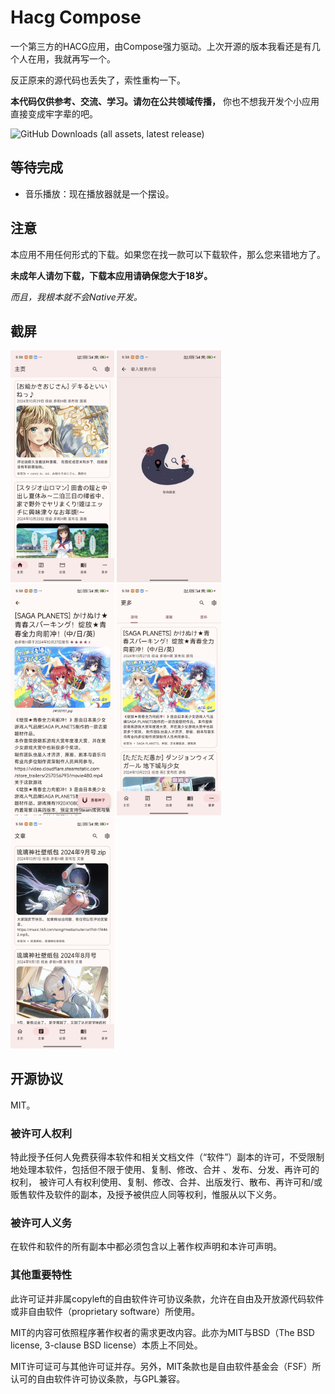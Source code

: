 # Hacg Compose

一个第三方的HACG应用，由Compose强力驱动。上次开源的版本我看还是有几个人在用，我就再写一个。

反正原来的源代码也丢失了，索性重构一下。

**本代码仅供参考、交流、学习。请勿在公共领域传播，** 你也不想我开发个小应用直接变成牢字辈的吧。

![GitHub Downloads (all assets, latest release)](https://img.shields.io/github/downloads/shizheng233/HACG_COMPOSE/latest/total)


## 等待完成

- 音乐播放：现在播放器就是一个摆设。

## 注意

本应用不用任何形式的下载。如果您在找一款可以下载软件，那么您来错地方了。

**未成年人请勿下载，下载本应用请确保您大于18岁。**

_而且，我根本就不会Native开发。_

## 截屏

<div>
<img src="sc/sc_1.jpg" width="33%">
<img src="sc/sc_2.jpg" width="33%">
<img src="sc/sc_3.jpg" width="33%">
<img src="sc/sc_4.jpg" width="33%">
<img src="sc/sc_5.jpg" width="33%">
</div>

## 开源协议

MIT。

### 被许可人权利

特此授予任何人免费获得本软件和相关文档文件（“软件”）副本的许可，不受限制地处理本软件，包括但不限于使用、复制、修改、合并
、发布、分发、再许可的权利， 被许可人有权利使用、复制、修改、合并、出版发行、散布、再许可和/或贩售软件及软件的副本，及授予被供应人同等权利，惟服从以下义务。

### 被许可人义务

在软件和软件的所有副本中都必须包含以上著作权声明和本许可声明。

### 其他重要特性

此许可证并非属copyleft的自由软件许可协议条款，允许在自由及开放源代码软件或非自由软件（proprietary
software）所使用。

MIT的内容可依照程序著作权者的需求更改内容。此亦为MIT与BSD（The BSD license, 3-clause BSD
license）本质上不同处。

MIT许可证可与其他许可证并存。另外，MIT条款也是自由软件基金会（FSF）所认可的自由软件许可协议条款，与GPL兼容。
